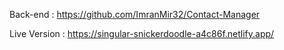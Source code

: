 Back-end : https://github.com/ImranMir32/Contact-Manager

Live Version : https://singular-snickerdoodle-a4c86f.netlify.app/

